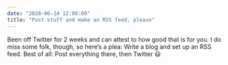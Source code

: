 ```yaml
---
date: "2020-06-14 12:00:00"
title: "Post stuff and make an RSS feed, please"
---
```



Been off Twitter for 2 weeks and can attest to how good that is for you. I do miss some folk, though, so here’s a plea: Write a blog and set up an RSS feed. Best of all: Post everything there, then Twitter 😃
